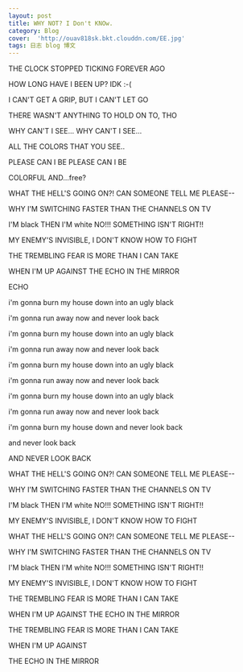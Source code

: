 ```yaml
---
layout: post
title: WHY NOT? I Don't KNOw.
category: Blog
cover:  'http://ouav818sk.bkt.clouddn.com/EE.jpg'
tags: 日志 blog 博文 
---
```


THE CLOCK STOPPED TICKING FOREVER AGO

HOW LONG HAVE I BEEN UP? IDK :-(

I CAN'T GET A GRIP, BUT I CAN'T LET GO

THERE WASN'T ANYTHING TO HOLD ON TO, THO


WHY CAN'T I SEE... WHY CAN'T I SEE...

ALL THE COLORS THAT YOU SEE..

PLEASE CAN I BE PLEASE CAN I BE

COLORFUL AND...free?


WHAT THE HELL'S GOING ON?! CAN SOMEONE TELL ME PLEASE--

WHY I'M SWITCHING FASTER THAN THE CHANNELS ON TV

I'M black THEN I'M white NO!!! SOMETHING ISN'T RIGHT!!

MY ENEMY'S INVISIBLE, I DON'T KNOW HOW TO FIGHT

THE TREMBLING FEAR IS MORE THAN I CAN TAKE

WHEN I'M UP AGAINST THE ECHO IN THE MIRROR

ECHO


i'm gonna burn my house down into an ugly black

i'm gonna run away now and never look back

i'm gonna burn my house down into an ugly black

i'm gonna run away now and never look back

i'm gonna burn my house down into an ugly black

i'm gonna run away now and never look back

i'm gonna burn my house down into an ugly black

i'm gonna run away now and never look back

i'm gonna burn my house down and never look back


and never look back


AND NEVER LOOK BACK


WHAT THE HELL'S GOING ON?! CAN SOMEONE TELL ME PLEASE--

WHY I'M SWITCHING FASTER THAN THE CHANNELS ON TV

I'M black THEN I'M white NO!!! SOMETHING ISN'T RIGHT!!

MY ENEMY'S INVISIBLE, I DON'T KNOW HOW TO FIGHT


WHAT THE HELL'S GOING ON?! CAN SOMEONE TELL ME PLEASE--

WHY I'M SWITCHING FASTER THAN THE CHANNELS ON TV

I'M black THEN I'M white NO!!! SOMETHING ISN'T RIGHT!!

MY ENEMY'S INVISIBLE, I DON'T KNOW HOW TO FIGHT


THE TREMBLING FEAR IS MORE THAN I CAN TAKE

WHEN I'M UP AGAINST THE ECHO IN THE MIRROR

THE TREMBLING FEAR IS MORE THAN I CAN TAKE

WHEN I'M UP AGAINST

THE ECHO IN THE MIRROR
